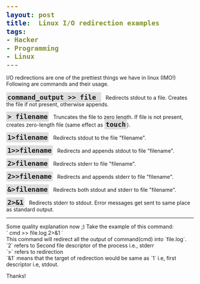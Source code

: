 ```yaml
---
layout: post
title:  Linux I/O redirection examples
tags:
- Hacker
- Programming
- Linux
---
```


I/O redirections are one of the prettiest things we have in linux (IMO!) Following are commands and their usage.
<br><br>
`command_output >> file `
&nbsp; Redirects stdout to a file. Creates the file if not present, otherwise appends.

` > filename `
&nbsp; Truncates the file to zero length. If file is not present, creates zero-length file (same effect as `touch`).

` 1>filename `
&nbsp; Redirects stdout to the file "filename".

` 1>>filename `
&nbsp; Redirects and appends stdout to file "filename".

` 2>filename `
&nbsp; Redirects stderr to file "filename".

` 2>>filename `
&nbsp; Redirects and appends stderr to file "filename".

` &>filename `
&nbsp; Redirects both stdout and stderr to file "filename".

` 2>&1 `
&nbsp; Redirects stderr to stdout. Error messages get sent to same place as standard output.
<hr>
Some quality explanation now ;) Take the example of this command:
<br>` cmd >> file.log 2>&1 `
<br>
This command will redirect all the output of command(cmd) into `file.log`.<br>
`2` refers to Second file descriptor of the process i.e., stderr<br>
`>` refers to redirection<br>
`&1` means that the target of redirection would be same as `1` i.e, first descriptor i.e, stdout.<br>


Thanks!

<style type="text/css">
code {
    font-weight: bold;
    font-size: 18px;
    background: #ddd;
    padding: 3px;
}   
</style>
